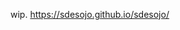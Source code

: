 wip. https://sdesojo.github.io/sdesojo/

<!-- 
Eventually by HTML5 UP
html5up.net | @ajlkn
Free for personal and commercial use under the CCA 3.0 license (html5up.net/license)


Just a simple placeholder template for your kickass app/product/startup/whatever until it
launches. Includes an email signup form and a cool slideshow background (more on both below).

Demo images* courtesy of Unsplash, a radtastic collection of CC0 (public domain) images
you can use for pretty much whatever.

(* = not included)

AJ
aj@lkn.io | @ajlkn


Signup Form:

	The signup form won't actually do anything (other than report back with a "thank you" message)
	until you tie it to either a third party service (eg. MailChimp) or your own hosted solution.
	In either case, there are two ways to go:

	1. The conventional (non-AJAX) way, which pretty much comes down to pointing the form's "action"
	attribute to your service/script URL. If you go this route, remove the entire "Signup Form" code
	block from assets/js/main.js (since it's not needed for this approach).

	-or-

	2. The AJAX way. How you set this up is largely dependent on the service/solution you're using
	so you'll need to consult their/its documentation. However, I have included some basic code
	(under "Signup Form" in assets/js/main.js) that will at least let you interact with the
	form itself.


Slideshow Background:

	This is pretty straightforward, but there are two JS settings you'll want to be aware of
	(found under "Slideshow Background" in assets/js/main.js):

	images

		The list of images to cycle through, given in the following format:

			'url': 'alignment'

		Where 'url' is the image (eg. 'images/foo.jpg', 'http://somewhere.else/foo.jpg'), and
		'alignment' is how the image should be vertically aligned ('top', 'center', or 'bottom').

		Note: Browsers that don't support CSS transitions (like IE<=9) will only see the first image.

	delay

		How long to wait between transitions (in ms). Note that this must be at least twice as long as
		the transition speed itself (currently 3 seconds).


Credits:

	Demo Images:
		Unsplash (unsplash.com)

	Icons:
		Font Awesome (fontawesome.io)

	Other:
		Responsive Tools (github.com/ajlkn/responsive-tools) -->
